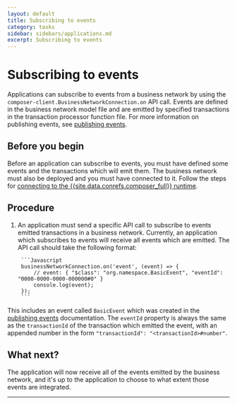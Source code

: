 ```yaml
---
layout: default
title: Subscribing to events
category: tasks
sidebar: sidebars/applications.md
excerpt: Subscribing to events
---
```


# Subscribing to events

Applications can subscribe to events from a business network by using the `composer-client.BusinessNetworkConnection.on` API call. Events are defined in the business network model file and are emitted by specified transactions in the transaction processor function file. For more information on publishing events, see [publishing events](../business-network/publishing-events.html).

## Before you begin

Before an application can subscribe to events, you must have defined some events and the transactions which will emit them. The business network must also be deployed and you must have connected to it. Follow the steps for [connecting to the {{site.data.conrefs.composer_full}} runtime](../applications/getting-started-nodejs-app.html).

## Procedure

1. An application must send a specific API call to subscribe to events emitted transactions in a business network. Currently, an application which subscribes to events will receive all events which are emitted. The API call should take the following format:

        ```Javascript
        businessNetworkConnection.on('event', (event) => {
            // event: { "$class": "org.namespace.BasicEvent", "eventId": "0000-0000-0000-000000#0" }
            console.log(event);
        });
        ```

  This includes an event called `BasicEvent` which was created in the [publishing events](../business-network/publishing-events.html) documentation. The `eventId` property is always the same as the `transactionId` of the transaction which emitted the event, with an appended number in the form `"transactionId": "<transactionId>#number"`.

## What next?

The application will now receive all of the events emitted by the business network, and it's up to the application to choose to what extent those events are integrated.

---

